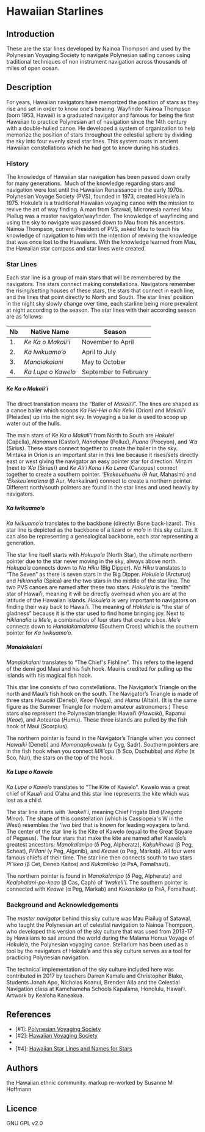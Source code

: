 # Hawaiian Starlines

## Introduction

These are the star lines developed by Nainoa Thompson and used by the Polynesian Voyaging Society to navigate Polynesian sailing canoes using traditional techniques of non instrument navigation across thousands of miles of open ocean.

## Description

For years, Hawaiian navigators have memorized the position of stars as they rise and set in order to know oneʻs bearing. Wayfinder Nainoa Thompson (born 1953, Hawaii) is a graduated navigator and famous for being the first Hawaiian to practice Polynesian art of navigation since the 14th century with a double-hulled canoe. He developed a system of organization to help memorize the position of stars throughout the celestial sphere by dividing the sky into four evenly sized star lines. This system roots in ancient Hawaiian constellations which he had got to know during his studies. 

### History

The knowledge of Hawaiian star navigation has been passed down orally for many generations. &nbsp;Much of the knowledge regarding stars and navigation were lost until the Hawaiian Renaissance in the early 1970s. Polynesian Voyage Society (PVS), founded in 1973, created Hokule’a in 1975. Hokule’a is a traditional Hawaiian voyaging canoe with the mission to revive the art of way finding. A man from Satawal, Micronesia named Mau Piailug was a master navigator/wayfinder. The knowledge of wayfinding and using the sky to navigate was passed down to Mau from his ancestors. Nainoa Thompson, current President of PVS, asked Mau to teach his knowledge of navigation to him with the intention of reviving the knowledge that was once lost to the Hawaiians. With the knowledge learned from Mau, the Hawaiian star compass and star lines were created.

### Star Lines

Each star line is a group of main stars that will be remembered by the navigators. The stars connect making constellations. Navigators remember the rising/setting houses of these stars, the stars that connect in each line, and the lines that point directly to North and South. The star lines’ position in the night sky slowly change over time, each starline being more prevalent at night according to the season. The star lines with their according season are as follows: 

| Nb | Native Name        | Season               |
|----|--------------------|----------------------|
| 1. | _Ke Ka o Makali‘i_ | November to April    |
| 2. | _Ka Iwikuamo‘o_    | April to July        |
| 3. | _Manaiakalani_     | May to October       |
| 4. | _Ka Lupe o Kawelo_ | September to February|


##### Ke Ka o Makali’i

The direct translation means the “Bailer of _Makali’i_”. The lines are shaped as a canoe bailer which scoops _Ka Hei-Hei o Na Keiki_ (Orion) and _Makali’i_ (Pleiades) up into the night sky. In voyaging a bailer is used to scoop up water out of the hulls. 

The main stars of _Ke Ka o Makali’i_ from North to South are _Hokulei_ (Capella), _Nanamua_ (Castor), _Nanahope_ (Pollux), _Puana_ (Procyon), and _‘A’a_ (Sirius). These stars connect together to create the bailer in the sky. Mintaka in Orion is an important star in this line because it rises/sets directly east or west giving the navigator an easy pointer star for direction. Mirzim (next to _‘A’a_ (Sirius)) and _Ke Ali’i Kona i Ka Lewa_ (Canopus) connect together to create a southern pointer. _‘Ekekeuehuehu_ (θ Aur, Mahasim) and _‘Ekekeu’ena’ena_ (β Aur, Menkalinan) connect to create a northern pointer. Different north/south pointers are found in the star lines and used heavily by navigators.

##### Ka Iwikuamo’o

_Ka Iwikuamo’o_ translates to the backbone (directly: Bone back-lizard). This star line is depicted as the backbone of a lizard or _mo’o_ in this sky culture. It can also be representing a genealogical backbone, each star representing a generation.

The star line itself starts with _Hokupa’a_ (North Star), the ultimate northern pointer due to the star never moving in the sky, always above north. _Hokupa’a_ connects down to _Na Hiku_ (Big Dipper). _Na Hiku_ translates to “The Seven” as there is seven stars in the Big Dipper. _Hokule’a_ (Arcturus) and _Hikianalia_ (Spica) are the two stars in the middle of the star line. The two PVS canoes are named after these two stars. _Hokule’a_ is the “zenith” star of Hawai’i, meaning it will be directly overhead when you are at the latitude of the Hawaiian Islands. _Hokule’a_ is very important to navigators on finding their way back to Hawai’i. The meaning of _Hokule’a_ is “the star of gladness” because it is the star used to find home bringing joy. Next to _Hikianalia_ is _Me’e_, a combination of four stars that create a box. _Me’e_ connects down to _Hanaiakamalama_ (Southern Cross) which is the southern pointer for _Ka Iwikuamo’o_.

##### Manaiakalani

_Manaiakalani_ translates to “The Chief's Fishline”. This refers to the legend of the demi god Maui and his fish hook. Maui is credited for pulling up the islands with his magical fish hook. 

This star line consists of two constellations. The Navigator’s Triangle on the north and Maui’s fish hook on the south. The Navigator’s Triangle is made of three stars _Hawaiki_ (Deneb), _Keoe_ (Vega), and _Humu_ (Altair). (It is the same figure as the Summer Triangle for modern amateur astronomers.) These stars also represent the Polynesian triangle: Hawai’i (_Hawaiki_), Rapanui (_Keoe_), and Aotearoa (_Humu_). These three islands are pulled by the fish hook of Maui (Scorpius). 

The northern pointer is found in the Navigator’s Triangle when you connect _Hawaiki_ (Deneb) and _Momonapikowalu_ (γ Cyg, Sadr). Southern pointers are in the fish hook when you connect _Mili’opu_ (δ Sco, Dschubba) and _Kahe_ (π Sco, Nur), the stars on the top of the hook.

##### Ka Lupe o Kawelo

_Ka Lupe o Kawelo_ translates to “The Kite of Kawelo”. Kawelo was a great chief of Kaua’i and O’ahu and this star line represents the kite which was lost as a child.

The star line starts with _‘Iwakeli’i_, meaning Chief Frigate Bird (_Fregata Minor_). The shape of this constellation (which is Cassiopeia's W in the West) resembles the _‘iwa_ bird that is known for leading voyagers to land. The center of the star line is the Kite of Kawelo (equal to the Great Square of Pegasus). The four stars that make the kite are named after Kawelo’s greatest ancestors: _Manokalanipo_ (δ Peg, Alpheratz), _Kakuhihewa_ (β Peg, Scheat), _Pi’ilani_ (γ Peg, Algenib), and _Keawe_ (α Peg, Markab). All four were famous chiefs of their time. The star line then connects south to two stars _Pi’ikea_ (β Cet, Deneb Kaitos) and _Kukaniloko_ (α PsA, Fomalhaut). 

The northern pointer is found in _Manokalanipo_ (δ Peg, Alpheratz) and _Kealohalani-po-keao_ (β Cas, Caph) of _‘Iwakeli’i_. The southern pointer is connected with _Keawe_ (α Peg, Markab) and _Kukaniloko_ (α PsA, Fomalhaut).


### Background and Acknowledgements

The _master navigator_ behind this sky culture was Mau Piailug of Satawal, who taught the Polynesian art of celestial navigation to Nainoa Thompson, who developed this version of the sky culture that was used from 2013-17 by Hawaiians to sail around the world during the Malama Honua Voyage of Hokule’a, the Polynesian voyaging canoe. Stellarium has been used as a tool by the navigators of Hokule’a and this sky culture serves as a tool for practicing Polynesian navigation.

The technical implementation of the sky culture included here was contributed in 2017 by teachers Darren Kamalu and Christopher Blake, Students Jonah Apo, Nicholas Koanui, Brenden Aila and the Celestial Navigation class at Kamehameha Schools Kapalama, Honolulu, Hawai’i. Artwork by Kealoha Kaneakua.


## References

 - [#1]: [Polynesian Voyaging Society](http://hokulea.com)
 - [#2]: [Hawaiian Voyaging Society](http://pvs.kcc.hawaii.edu/ike/hookele/hawaiian_star_lines.html)
 - [#3]: [Imiloa](http://www.imiloahawaii.org/71/star-paths)
 - [#4]: [Hawaiian Star Lines and Names for Stars](http://archive.hokulea.com/ike/hookele/hawaiian_star_lines.html)

## Authors

the Hawaiian ethnic community. 
markup re-worked by Susanne M Hoffmann

## Licence

GNU GPL v2.0
